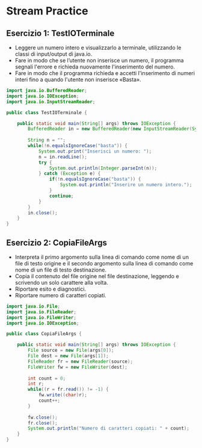 # Stream Practice

## Esercizio 1: TestIOTerminale
- Leggere un numero intero e visualizzarlo a terminale, utilizzando le classi di input/output di java.io.
- Fare in modo che se l’utente non inserisce un numero, il programma segnali l'errore e richieda nuovamente l'inserimento del numero. 
- Fare in modo che il programma richieda e accetti l'inserimento di numeri interi fino a quando l'utente non inserisce «Basta».

```java
import java.io.BufferedReader;
import java.io.IOException;
import java.io.InputStreamReader;

public class TestIOTerminale {

	public static void main(String[] args) throws IOException {
		BufferedReader in = new BufferedReader(new InputStreamReader(System.in));
		
		String n = "";
		while(!n.equalsIgnoreCase("basta")) {
			System.out.print("Inserisci un numero: ");
			n = in.readLine();
			try {
				System.out.println(Integer.parseInt(n));
			} catch (Exception e) {
				if(!n.equalsIgnoreCase("basta")) {
					System.out.println("Inserire un numero intero.");
				}
				continue;
			}
		}
		in.close();
	}
}
```

## Esercizio 2: CopiaFileArgs
- Interpreta il primo argomento sulla linea di comando come nome di un file di testo origine e il secondo argomento sulla linea di comando come nome di un file di testo destinazione.
- Copia il contenuto del file origine nel file destinazione, leggendo e scrivendo un solo carattere alla volta.
- Riportare esito e diagnostici.
- Riportare numero di caratteri copiati.

```java
import java.io.File;
import java.io.FileReader;
import java.io.FileWriter;
import java.io.IOException;

public class CopiaFileArgs {

	public static void main(String[] args) throws IOException {
		File source = new File(args[0]);
		File dest = new File(args[1]);
		FileReader fr = new FileReader(source);
		FileWriter fw = new FileWriter(dest);
		
		int count = 0;
		int r;
		while((r = fr.read()) != -1) {
			fw.write((char)r);
			count++;
		}
		
		fw.close();
		fr.close();
		System.out.println("Numero di caratteri copiati: " + count);
	}
}
```